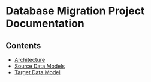 # Database Migration Project Documentation

## Contents
* [Architecture](./architecture.md)
* [Source Data Models](./source_data_models.md)
* [Target Data Model](./target_data_model.md)
